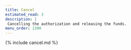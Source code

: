```yaml
---
title: Cancel
estimated_read: 3
description: |
 Cancelling the authorization and releasing the funds.
menu_order: 1300
---
```


{% include cancel.md %}
